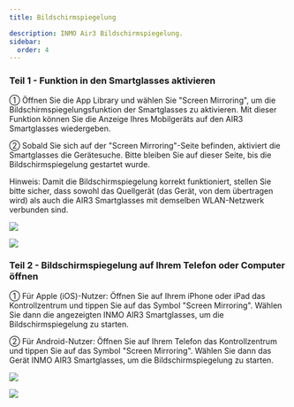 ```yaml
---
title: Bildschirmspiegelung

description: INMO Air3 Bildschirmspiegelung.
sidebar:
  order: 4
---
```


### Teil 1 - Funktion in den Smartglasses aktivieren  
  
① Öffnen Sie die App Library und wählen Sie "Screen Mirroring", um die Bildschirmspiegelungsfunktion der Smartglasses zu aktivieren. Mit dieser Funktion können Sie die Anzeige Ihres Mobilgeräts auf den AIR3 Smartglasses wiedergeben.  
  
② Sobald Sie sich auf der "Screen Mirroring"-Seite befinden, aktiviert die Smartglasses die Gerätesuche. Bitte bleiben Sie auf dieser Seite, bis die Bildschirmspiegelung gestartet wurde.  
  
Hinweis: Damit die Bildschirmspiegelung korrekt funktioniert, stellen Sie bitte sicher, dass sowohl das Quellgerät (das Gerät, von dem übertragen wird) als auch die AIR3 Smartglasses mit demselben WLAN-Netzwerk verbunden sind.  

![](public/images/air3/de/screen-mirroring-1.png)

![](public/images/air3/de/screen-mirroring-2.png)

### Teil 2 - Bildschirmspiegelung auf Ihrem Telefon oder Computer öffnen  
  
① Für Apple (iOS)-Nutzer: Öffnen Sie auf Ihrem iPhone oder iPad das Kontrollzentrum und tippen Sie auf das Symbol "Screen Mirroring". Wählen Sie dann die angezeigten INMO AIR3 Smartglasses, um die Bildschirmspiegelung zu starten.  
  
② Für Android-Nutzer: Öffnen Sie auf Ihrem Telefon das Kontrollzentrum und tippen Sie auf das Symbol "Screen Mirroring". Wählen Sie dann das Gerät INMO AIR3 Smartglasses, um die Bildschirmspiegelung zu starten.  

![](public/images/air3/screen-mirroring-3.jpg)

![](public/images/air3/screen-mirroring-4.jpg)


